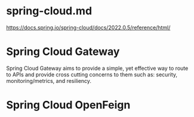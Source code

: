 # spring-cloud.md

<https://docs.spring.io/spring-cloud/docs/2022.0.5/reference/html/>

# Spring Cloud Gateway

Spring Cloud Gateway aims to provide a simple, yet effective way to route to APIs and provide cross cutting concerns to them such as: security, monitoring/metrics, and resiliency.


# Spring Cloud OpenFeign
